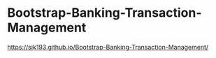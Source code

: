 # Bootstrap-Banking-Transaction-Management
https://sjk193.github.io/Bootstrap-Banking-Transaction-Management/
